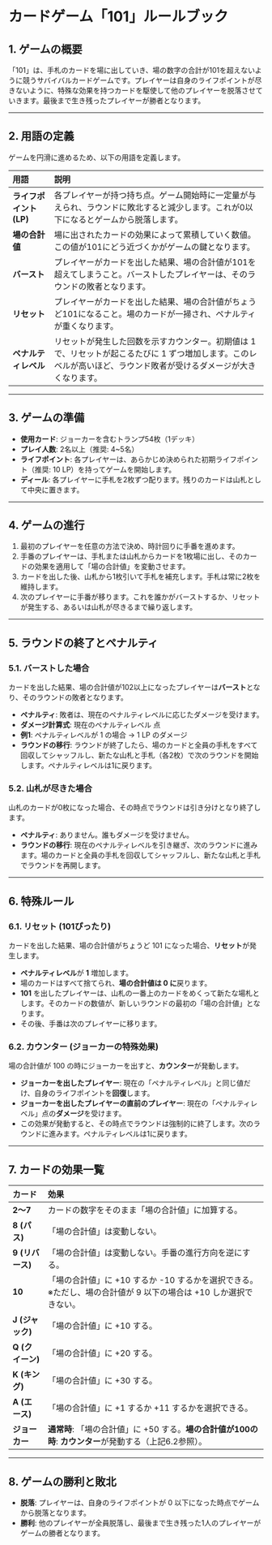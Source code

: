 # カードゲーム「101」ルールブック

## 1\. ゲームの概要

「101」は、手札のカードを場に出していき、場の数字の合計が101を超えないように競うサバイバルカードゲームです。プレイヤーは自身のライフポイントが尽きないように、特殊な効果を持つカードを駆使して他のプレイヤーを脱落させていきます。最後まで生き残ったプレイヤーが勝者となります。

-----

## 2\. 用語の定義

ゲームを円滑に進めるため、以下の用語を定義します。

| 用語 | 説明 |
| :--- | :--- |
| **ライフポイント (LP)** | 各プレイヤーが持つ持ち点。ゲーム開始時に一定量が与えられ、ラウンドに敗北すると減少します。これが0以下になるとゲームから脱落します。 |
| **場の合計値** | 場に出されたカードの効果によって累積していく数値。この値が101にどう近づくかがゲームの鍵となります。 |
| **バースト** | プレイヤーがカードを出した結果、場の合計値が101を超えてしまうこと。バーストしたプレイヤーは、そのラウンドの敗者となります。 |
| **リセット** | プレイヤーがカードを出した結果、場の合計値がちょうど101になること。場のカードが一掃され、ペナルティが重くなります。 |
| **ペナルティレベル** | リセットが発生した回数を示すカウンター。初期値は 1 で、リセットが起こるたびに 1 ずつ増加します。このレベルが高いほど、ラウンド敗者が受けるダメージが大きくなります。 |

-----

## 3\. ゲームの準備

  * **使用カード**: ジョーカーを含むトランプ54枚（1デッキ）
  * **プレイ人数**: 2名以上（推奨: 4\~5名）
  * **ライフポイント**: 各プレイヤーは、あらかじめ決められた初期ライフポイント（推奨: 10 LP）を持ってゲームを開始します。
  * **ディール**: 各プレイヤーに手札を2枚ずつ配ります。残りのカードは山札として中央に置きます。

-----

## 4\. ゲームの進行

1.  最初のプレイヤーを任意の方法で決め、時計回りに手番を進めます。
2.  手番のプレイヤーは、手札または山札からカードを1枚場に出し、そのカードの効果を適用して「場の合計値」を変動させます。
3.  カードを出した後、山札から1枚引いて手札を補充します。手札は常に2枚を維持します。
4.  次のプレイヤーに手番が移ります。これを誰かがバーストするか、リセットが発生する、あるいは山札が尽きるまで繰り返します。

-----

## 5\. ラウンドの終了とペナルティ

### 5.1. バーストした場合

カードを出した結果、場の合計値が102以上になったプレイヤーは**バースト**となり、そのラウンドの敗者となります。

  * **ペナルティ**: 敗者は、現在のペナルティレベルに応じたダメージを受けます。
  * **ダメージ計算式**: 現在のペナルティレベル 点
  * **例1**: ペナルティレベルが 1 の場合 → 1 LP のダメージ
  * **ラウンドの移行**: ラウンドが終了したら、場のカードと全員の手札をすべて回収してシャッフルし、新たな山札と手札（各2枚）で次のラウンドを開始します。ペナルティレベルは1に戻ります。

### 5.2. 山札が尽きた場合

山札のカードが0枚になった場合、その時点でラウンドは引き分けとなり終了します。

  * **ペナルティ**: ありません。誰もダメージを受けません。
  * **ラウンドの移行**: 現在のペナルティレベルを引き継ぎ、次のラウンドに進みます。場のカードと全員の手札を回収してシャッフルし、新たな山札と手札でラウンドを再開します。

-----

## 6\. 特殊ルール

### 6.1. リセット (101ぴったり)

カードを出した結果、場の合計値がちょうど 101 になった場合、**リセット**が発生します。

  * **ペナルティレベル**が **1** 増加します。
  * 場のカードはすべて捨てられ、**場の合計値は 0 に**戻ります。
  * **101** を出したプレイヤーは、山札の一番上のカードをめくって新たな場札とします。そのカードの数値が、新しいラウンドの最初の「場の合計値」となります。
  * その後、手番は次のプレイヤーに移ります。

### 6.2. カウンター (ジョーカーの特殊効果)

場の合計値が 100 の時にジョーカーを出すと、**カウンター**が発動します。

  * **ジョーカーを出したプレイヤー**: 現在の「ペナルティレベル」と同じ値だけ、自身のライフポイントを**回復**します。
  * **ジョーカーを出したプレイヤーの直前のプレイヤー**: 現在の「ペナルティレベル」点の**ダメージ**を受けます。
  * この効果が発動すると、その時点でラウンドは強制的に終了します。次のラウンドに進みます。ペナルティレベルは1に戻ります。

-----

## 7\. カードの効果一覧

| カード | 効果 |
| :--- | :--- |
| **2～7** | カードの数字をそのまま「場の合計値」に加算する。 |
| **8 (パス)** | 「場の合計値」は変動しない。 |
| **9 (リバース)** | 「場の合計値」は変動しない。手番の進行方向を逆にする。 |
| **10** | 「場の合計値」に +10 するか -10 するかを選択できる。※ただし、場の合計値が 9 以下の場合は +10 しか選択できない。 |
| **J (ジャック)** | 「場の合計値」に +10 する。 |
| **Q (クイーン)** | 「場の合計値」に +20 する。 |
| **K (キング)** | 「場の合計値」に +30 する。 |
| **A (エース)** | 「場の合計値」に +1 するか +11 するかを選択できる。 |
| **ジョーカー** | **通常時**: 「場の合計値」に +50 する。**場の合計値が100の時**: **カウンター**が発動する（上記6.2参照）。 |

-----

## 8\. ゲームの勝利と敗北

  * **脱落**: プレイヤーは、自身のライフポイントが 0 以下になった時点でゲームから脱落となります。
  * **勝利**: 他のプレイヤーが全員脱落し、最後まで生き残った1人のプレイヤーがゲームの勝者となります。